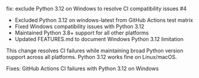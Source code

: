 fix: exclude Python 3.12 on Windows to resolve CI compatibility issues #4

- Excluded Python 3.12 on windows-latest from GitHub Actions test matrix
- Fixed Windows compatibility issues with Python 3.12
- Maintained Python 3.8+ support for all other platforms
- Updated FEATURES.md to document Windows Python 3.12 limitation

This change resolves CI failures while maintaining broad Python version
support across all platforms. Python 3.12 works fine on Linux/macOS.

Fixes: GitHub Actions CI failures with Python 3.12 on Windows